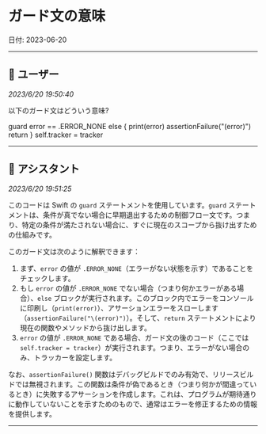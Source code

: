 # ガード文の意味

日付: 2023-06-20

---

## 👤 ユーザー
*2023/6/20 19:50:40*

以下のガード文はどういう意味?

guard error == .ERROR_NONE else {
                    print(error)
                    assertionFailure("\(error)")
                    return
                }
                self.tracker = tracker

---

## 🤖 アシスタント
*2023/6/20 19:51:25*

このコードは Swift の `guard` ステートメントを使用しています。`guard` ステートメントは、条件が真でない場合に早期退出するための制御フロー文です。つまり、特定の条件が満たされない場合に、すぐに現在のスコープから抜け出すための仕組みです。

このガード文は次のように解釈できます：

1. まず、`error` の値が `.ERROR_NONE`（エラーがない状態を示す）であることをチェックします。
2. もし `error` の値が `.ERROR_NONE` でない場合（つまり何かエラーがある場合）、`else` ブロックが実行されます。このブロック内でエラーをコンソールに印刷し（`print(error)`）、アサーションエラーをスローします（`assertionFailure("\(error)")`）。そして、`return` ステートメントにより現在の関数やメソッドから抜け出します。
3. `error` の値が `.ERROR_NONE` である場合、ガード文の後のコード（ここでは `self.tracker = tracker`）が実行されます。つまり、エラーがない場合のみ、トラッカーを設定します。

なお、`assertionFailure()` 関数はデバッグビルドでのみ有効で、リリースビルドでは無視されます。この関数は条件が偽であるとき（つまり何かが間違っているとき）に失敗するアサーションを作成します。これは、プログラムが期待通りに動作していないことを示すためのもので、通常はエラーを修正するための情報を提供します。

---
